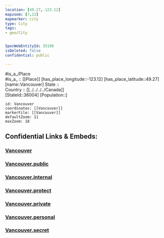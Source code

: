 ```yaml
---
location: [49.27,-123.12] 
mapzoom: [7,12] 
mapmarker: city 
type: City
tags:
- geo/City


SpocWebEntityId: 35198
isDeleted: false
confidential: public

---
```

#is_a_/Place  
#is_a_ :: [[Place]] 
[has_place_longitude::-123.12] 
[has_place_latitude::49.27] 
[name::Vancouver] 
State ::  
Country :: [[../../../../Canada]]  
[StateId::36004] 
[Population::] 



```leaflet
id: Vancouver
coordinates: [[Vancouver]] 
markerFile: [[Vancouver]] 
defaultZoom: 11 
maxZoom: 18
```


## Confidential Links & Embeds: 

### [Vancouver](/_Standards/Earth/Continent/America~North/Canada/provinces~Canada/British_Columbia/City/Vancouver.md) 

### [Vancouver.public](/_public/Earth/Continent/America~North/Canada/provinces~Canada/British_Columbia/City/Vancouver.public.md) 

### [Vancouver.internal](/_internal/Earth/Continent/America~North/Canada/provinces~Canada/British_Columbia/City/Vancouver.internal.md) 

### [Vancouver.protect](/_protect/Earth/Continent/America~North/Canada/provinces~Canada/British_Columbia/City/Vancouver.protect.md) 

### [Vancouver.private](/_private/Earth/Continent/America~North/Canada/provinces~Canada/British_Columbia/City/Vancouver.private.md) 

### [Vancouver.personal](/_personal/Earth/Continent/America~North/Canada/provinces~Canada/British_Columbia/City/Vancouver.personal.md) 

### [Vancouver.secret](/_secret/Earth/Continent/America~North/Canada/provinces~Canada/British_Columbia/City/Vancouver.secret.md)

